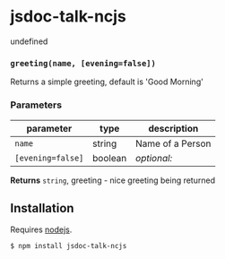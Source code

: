 # jsdoc-talk-ncjs

undefined


### `greeting(name, [evening=false])`

Returns a simple greeting, default is 'Good Morning'

### Parameters

| parameter         | type    | description      |
| ----------------- | ------- | ---------------- |
| `name`            | string  | Name of a Person |
| `[evening=false]` | boolean | _optional:_      |



**Returns** `string`, greeting - nice greeting being returned

## Installation

Requires [nodejs](http://nodejs.org/).

```sh
$ npm install jsdoc-talk-ncjs
```


